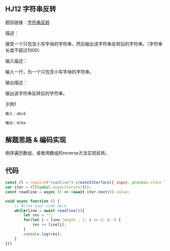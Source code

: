 ## HJ12 字符串反转

题目链接：[字符串反转](https://www.nowcoder.com/practice/e45e078701ab4e4cb49393ae30f1bb04?tpId=37&tqId=21235&rp=1&ru=/exam/oj/ta&qru=/exam/oj/ta&sourceUrl=%2Fexam%2Foj%2Fta%3FtpId%3D37&difficulty=undefined&judgeStatus=undefined&tags=&title=)

描述：

接受一个只包含小写字母的字符串，然后输出该字符串反转后的字符串。（字符串长度不超过1000）

输入描述：

输入一行，为一个只包含小写字母的字符串。

输出描述：

输出该字符串反转后的字符串。

示例1
```html
输入：abcd

输出：dcba
```

## 解题思路 & 编码实现
倒序遍历数组，或者用数组的reverse方法实现反转。

## 代码

```javascript
const rl = require("readline").createInterface({ input: process.stdin });
var iter = rl[Symbol.asyncIterator]();
const readline = async () => (await iter.next()).value;

void async function () {
    // Write your code here
    while(line = await readline()){
        let res = "";
        for(let i = line.length - 1; i >= 0; i--) {
            res += line[i];
        }
        console.log(res);
    }
}()
```